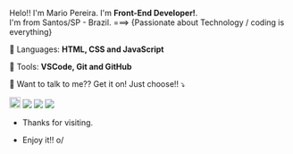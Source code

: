 
<p align="left"> 
  Helo!! I'm Mario Pereira. I'm <strong>Front-End Developer!</strong>.<br>
  I'm from Santos/SP - Brazil. ===> {Passionate about Technology / coding is everything}
</p>

<p align="left">
  🦄 Languages: <strong>HTML, CSS and JavaScript</strong>
</p>

<p align="left">
  💼 Tools: <strong>VSCode, Git and GitHub</strong>
</p>

<p align="left">
  💌 Want to talk to me?? Get it on! Just choose!! ⤵️
</p>

<p align="left">
  <a href="mailto:mario22neto@hotmail.com" alt="outlook-email">
  <img src="https://img.shields.io/badge/Microsoft_Outlook-0078D4?style=for-the-badge&logo=microsoft-outlook&logoColor=white&link=mailto:mario22neto@hotmail.com" height="20px"  /></a>

  <a href="https://www.linkedin.com/in/mario-pereira1/" alt="Linkedin">
  <img src="https://img.shields.io/badge/-Linkedin-0e76a8?style=flat-square&logo=Linkedin&logoColor=white&link=https://www.linkedin.com/in/mario-pereira1/" /></a>

  <a href="https://www.facebook.com/mario.pereira.98" alt="Facebook">
  <img src="https://img.shields.io/badge/-Facebook-3b5998?style=flat-square&labelColor=3b5998&logo=facebook&logoColor=white&link=https://www.facebook.com/mario.pereira.98"/></a>

  <a href="https://www.instagram.com/patricia__mario/" alt="Instagram">
  <img src="https://img.shields.io/badge/-Instagram-DF0174?style=flat-square&labelColor=DF0174&logo=instagram&logoColor=white&link=https://www.instagram.com/patricia__mario/"/>
 </a>
</p>

- Thanks for visiting.

- Enjoy it!! o/
